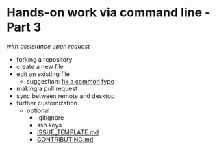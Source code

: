 # Hands-on work via command line - Part 3
*with assistance upon request*

* forking a repository
* create a new file
* edit an existing file
  - suggestion: [fix a common typo](https://github.com/search?o=desc&q=%22the+the%22&s=indexed&type=Code&utf8=%E2%9C%93)
* making a pull request
* sync between remote and desktop
* further customization
  - optional
    - .gitignore
    - ssh keys
    - [ISSUE_TEMPLATE.md](ISSUE_TEMPLATE.md)
    - [CONTRIBUTING.md](CONTRIBUTING.md)
